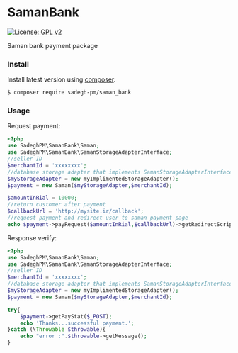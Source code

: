 # SamanBank
[![License: GPL v2](https://img.shields.io/badge/License-GPL%20v2-blue.svg)](https://www.gnu.org/licenses/old-licenses/gpl-2.0.en.html)

Saman bank payment package

### Install

Install latest version using [composer](https://getcomposer.org/).

``` bash
$ composer require sadegh-pm/saman_bank
```
### Usage
Request payment:
```php
<?php
use SadeghPM\SamanBank\Saman;
use SadeghPM\SamanBank\SamanStorageAdapterInterface;
//seller ID
$merchantId = 'xxxxxxxx';
//database storage adapter that implements SamanStorageAdapterInterface
$myStorageAdapter = new myImplimentedStorageAdapter();
$payment = new Saman($myStorageAdapter,$merchantId);

$amountInRial = 10000;
//return customer after payment
$callbackUrl = 'http://mysite.ir/callback';
//request payment and redirect user to saman payment page
echo $payment->payRequest($amountInRial,$callbackUrl)->getRedirectScript();
```

Response verify:
```php
<?php
use SadeghPM\SamanBank\Saman;
use SadeghPM\SamanBank\SamanStorageAdapterInterface;
//seller ID
$merchantId = 'xxxxxxxx';
//database storage adapter that implements SamanStorageAdapterInterface
$myStorageAdapter = new myImplimentedStorageAdapter();
$payment = new Saman($myStorageAdapter,$merchantId);

try{
    $payment->getPayStat($_POST);
    echo 'Thanks...successful payment.';
}catch (\Throwable $throwable){
    echo "error :".$throwable->getMessage();
}
```

